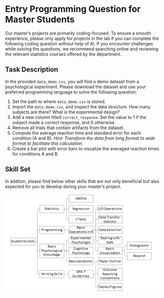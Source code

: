 # Entry Programming Question for Master Students 
Our master’s projects are primarily coding-focused. To ensure a smooth experience, please only apply for projects in the lab if you can complete the following coding question without help of AI. If you encounter challenges while solving the questions, we recommend searching online and reviewing the relevant statistics courses offered by the department.

## Task Description

In the provided `data_demo.csv`, you will find a demo dataset from a psychological experiment. Please download the dataset and use your preferred programming language to solve the following question:
1. Set the path to where `data_demo.csv` is stored. 
2. Import the `data_demo.csv`, and inspect the data structure. How many subjects are there? What is the experimental design? 
3. Add a new column titled `correct_response`.  Set the value to 1 if the subject made a correct response, and 0 otherwise.
4. Remove all trials that contain artifacts from the dataset.
5. Compute the average reaction time and standard error for each condition (A and B). *Hint: Transform the data from long format to wide format to facilitate this calculation.*
6. Create a bar plot with error bars to visualize the averaged reaction times for conditions A and B.

## Skill Set
In addtion, please find below other skills that are not only beneficial but also expected for you to develop during your master’s project.

![Skill Set](skillset.png)